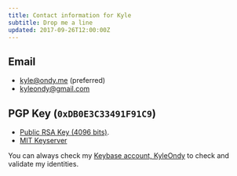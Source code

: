 ```yaml
---
title: Contact information for Kyle
subtitle: Drop me a line
updated: 2017-09-26T12:00:00Z
---
```


## Email

* [kyle@ondy.me](mailto:kyle@ondy.me) (preferred)
* [kyleondy@gmail.com](mailto:kyleondy@gmail.com)

## PGP Key (`0xDB0E3C33491F91C9`)
* [Public RSA Key (4096 bits)](/pgp).
* [MIT Keyserver](http://keys.gnupg.net/pks/lookup?op=get&search=0xDB0E3C33491F91C9)

You can always check my [Keybase account, KyleOndy](https://keybase.io/kyleondy) to check and validate my identities.
